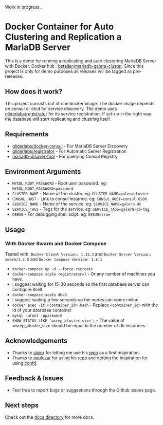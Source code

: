 Work in progress..
# Docker Container for Auto Clustering and Replication a MariaDB Server
This is a demo for running a replicating and auto clustering MariaDB Server with Docker.
Docker hub : [bstaijen/mariadb-galera-cluster](https://hub.docker.com/r/bstaijen/mariadb-galera-cluster/). Since this project is only for demo purposes all releases will be tagged as pre-releases.

## How does it work?
This project consists out of one docker image. The docker image depends on consul or etcd for service discovery. The demo uses [gliderlabs/registrator](https://github.com/gliderlabs/registrator) for its service registration. If set-up in the right way the database will start replicating and clustring itself.

## Requirements
- [gliderlabs/docker-consul](https://github.com/gliderlabs/docker-consul) - For MariaDB Server Discovery
- [gliderlabs/registrator](https://github.com/gliderlabs/registrator) - For Automatic Server Registration
- [mariadb-disover-tool](https://github.com/bstaijen/mariadb-discover-tool) - For querying Consul Registry

## Environment Arguments
- `MYSQL_ROOT_PASSWORD` - Root user password. eg: `MYSQL_ROOT_PASSWORD=password`
- `CLUSTER_NAME` - Name of the cluster. eg: `CLUSTER_NAME=galeracluster`
- `CONSUL_HOST` - Link to consul instance. eg: `CONSUL_HOST=consul:8500`
- `SERVICE_NAME` - Name of the service. eg: `SERVICE_NAME=galera-db`
- `SERVICE_TAGS` - Tags for the service. eg: `SERVICE_TAGS=galera-db-tag`
- `DEBUG` - For debugging shell scipt. eg: `DEBUG=true`

## Usage

### With Docker Swarm and Docker Compose
Tested with: `Docker Client Version: 1.12.3` and `Docker Server Version: swarm/1.2.5` and `Docker Compose Version: 1.8.1`

- `docker-compose up -d --force-recreate`
- `docker-compose scale registrator=7` - Or any number of machines you have.
- I suggest waiting for 15-30 seconds so the first database server can configure itself.
- `docker-compose scale db=3`
- I suggest waiting a few seconds so the nodes can come online.
- `docker exec -it <container_id> bash` - Replace `<container_id>` with the id of your database container
- `mysql -uroot -ppassword`
- `SHOW STATUS LIKE 'wsrep_cluster_size';` - The value of wsrep_cluster_size should be equal to the number of db instances

## Acknowledgements
- Thanks to [alvinr](https://github.com/alvinr) for letting me use his [repo](https://github.com/alvinr/docker-demo/tree/master/mariadb/vote/prod/galera) as a first inspiration.
- Thanks to [paulczar](https://github.com/paulczar) for using his [repo](https://github.com/paulczar/docker-percona_galera/tree/master/database) and getting the inspiration for using [confd](https://github.com/kelseyhightower/confd).

## Feedback & Issues
- Feel free to report bugs or suggestions through the Github issues page.

## Next steps
Check out the [docs directory](docs) for more docs.